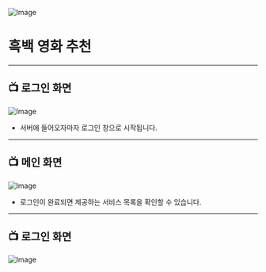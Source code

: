![Image](https://github.com/user-attachments/assets/e97b6231-d311-499c-a6d2-d431dcca4418)
# 흑백 영화 추천
---
## 📺 로그인 화면
![Image](https://github.com/user-attachments/assets/c6fe7d0c-5e23-4c3b-9cc7-056036e37f69)
- 서버에 들어오자마자 로그인 창으로 시작됩니다.
---
## 📺 메인 화면
![Image](https://github.com/user-attachments/assets/d14487fd-16ca-4644-a3e9-3b697d5140b4)
- 로그인이 완료되면 제공하는 서비스 목록을 확인할 수 있습니다.
---
## 📺 로그인 화면
![Image]("https://github.com/user-attachments/assets/c6fe7d0c-5e23-4c3b-9cc7-056036e37f69")

